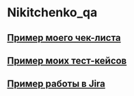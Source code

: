 # Nikitchenko_qa
[Пример моего чек-листа](https://docs.google.com/document/d/1GKDYYgtAJmTSB4TcARwqOIdgRWAtRPI1gFnFQ_Q9vHA/edit?usp=sharing)
---
[Пример моих тест-кейсов](https://docs.google.com/document/d/1ari5VCzbUI0F6r5_j5asi67zXt_HU0-_KJOzgFf52TI/edit?usp=sharing)
---
[Пример работы в Jira](https://docs.google.com/document/d/1nZFW6-p7PiEDrXkL5LI7YnwNEWIK-lMS8ZDqFxpdCgQ/edit?usp=sharing)
---
